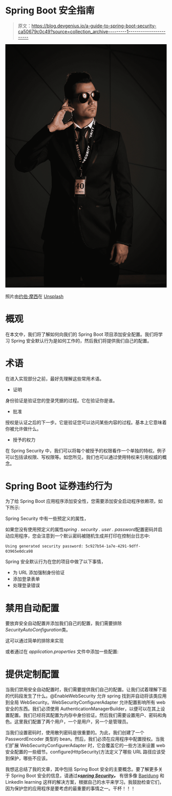 # Spring Boot 安全指南

> 原文：<https://blog.devgenius.io/a-guide-to-spring-boot-security-ca50679c0c49?source=collection_archive---------1----------------------->

![](img/8618861222ac414940d262b71cf44092.png)

照片由[约伯·摩西](https://unsplash.com/@security_concepts_services?utm_source=medium&utm_medium=referral)在 [Unsplash](https://unsplash.com?utm_source=medium&utm_medium=referral)

# 概观

在本文中，我们将了解如何向我们的 Spring Boot 项目添加安全配置。我们将学习 Spring 安全默认行为是如何工作的，然后我们将提供我们自己的配置。

# 术语

在进入实现部分之前，最好先理解这些常用术语。

*   证明

身份验证是验证您的登录凭据的过程。它在验证你是谁。

*   批准

授权是认证之后的下一步。它是验证您可以访问某些内容的过程。基本上它意味着你被允许做什么。

*   授予的权力

在 Spring Security 中，我们可以将每个被授予的权限看作一个单独的特权。例子可以包括读权限、写权限等。如您所见，我们也可以通过使用特权来引用权威的概念。

# Spring Boot 证券违约行为

为了给 Spring Boot 应用程序添加安全性，您需要添加安全启动程序依赖项，如下所示:

Spring Security 中有一些预定义的属性，

如果您没有使用预定义的属性*spring . security . user . password*配置密码并启动应用程序，您会注意到一个默认密码被随机生成并打印在控制台日志中:

```
Using generated security password: 5c927b54-1a7e-4291-9dff-03965e0dca98
```

Spring 安全默认行为在您的项目中做了以下事情，

*   为 URL 添加强制身份验证
*   添加登录表单
*   处理登录错误

# 禁用自动配置

要放弃安全自动配置并添加我们自己的配置，我们需要排除*SecurityAutoConfiguration*类。

这可以通过简单的排除来实现

或者通过在 *application.properties* 文件中添加一些配置:

# 提供定制配置

当我们禁用安全自动配置时，我们需要提供我们自己的配置。让我们试着理解下面的代码段发生了什么。@EnableWebSecurity 允许 spring 找到并自动将该类应用到全局 WebSecurity。WebSecurityConfigurerAdapter 允许配置影响所有 web 安全的东西。我们必须使用 AuthenticationManagerBuilder，以便可以在其上设置配置。我们已经将其配置为内存中身份验证。然后我们需要设置用户、密码和角色。这里我们配置了两个用户，一个是用户，另一个是管理员。

当我们设置密码时，使用散列密码是很重要的。为此，我们创建了一个 PasswordEncoder 类型的 bean。然后，我们必须在应用程序中配置授权。当我们扩展 WebSecurityConfigurerAdapter 时，它会覆盖它的一些方法来设置 web 安全配置的一些细节。configure(HttpSecurity)方法定义了哪些 URL 路径应该受到保护，哪些不应该。

我想这总结了我的文章，其中包括 Spring Boot 安全的主要概念。要了解更多关于 Spring Boot 安全的信息，请通过***s***[***spring Security***](https://www.baeldung.com/spring-boot-security-autoconfiguration)***。*** 有很多像 [Baeldung](https://www.baeldung.com/security-spring) 和 LinkedIn learning 这样的解决方案，根据自己的水平来学习。我鼓励检查它们，因为保护您的应用程序是要考虑的最重要的事情之一。干杯！！！